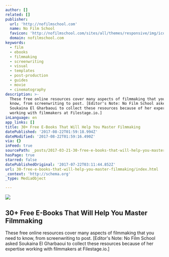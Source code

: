 ```yaml
---
author: []
related: []
publisher:
  url: 'http://nofilmschool.com'
  name: No Film School
  favicon: 'http://nofilmschool.com/sites/all/themes/responsive/img/icons/favicon.ico'
  domain: nofilmschool.com
keywords:
  - film
  - ebooks
  - filmmaking
  - screenwriting
  - visual
  - templates
  - post-production
  - guides
  - movie
  - cinematography
description: >-
  These free online resources cover many aspects of filmmaking that you need to
  know, from screenwriting to post. [Editor's Note: No Film School asked
  Soukaina El Gharbaoui to collect these resources because of her expertise
  working with filmmakers at Filestage.io.]
inLanguage: en
app_links: []
title: 30+ Free E-Books That Will Help You Master Filmmaking
datePublished: '2017-08-22T01:59:18.994Z'
dateModified: '2017-08-22T01:59:16.490Z'
via: {}
inFeed: true
sourcePath: _posts/2017-03-21-30-free-e-books-that-will-help-you-master-filmmaking.md
hasPage: true
starred: false
datePublishedOriginal: '2017-07-22T03:11:44.852Z'
url: 30-free-e-books-that-will-help-you-master-filmmaking/index.html
_context: 'http://schema.org'
_type: MediaObject

---
```

<article style=""><img src="https://imgflo.herokuapp.com/graph/2b2431f8e7ba7b0/6a763bed62561c8f085d958ecd1e31a2/noop.jpg?input=http%3A%2F%2Fnofilmschool.com%2Fsites%2Fdefault%2Ffiles%2Fstyles%2Ffacebook%2Fpublic%2Fshutterstock_588339611.jpg%3Fitok%3DrWF0o5Hz" /><h1>30+ Free E-Books That Will Help You Master Filmmaking</h1><p>These free online resources cover many aspects of filmmaking that you need to know, from screenwriting to post. [Editor's Note: No Film School asked Soukaina El Gharbaoui to collect these resources because of her expertise working with filmmakers at Filestage.io.]</p></article>